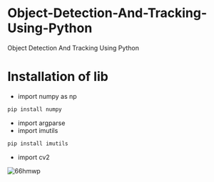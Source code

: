 # Object-Detection-And-Tracking-Using-Python
Object Detection And Tracking Using Python

# Installation of lib

- import numpy as np
```bash
pip install numpy
```
- import argparse
- import imutils
```bash
pip install imutils
```
- import cv2
 
 
 ![66hmwp](https://cloud.githubusercontent.com/assets/14802199/26278443/4ec790fc-3db8-11e7-9c01-e2a3bbe638bd.gif)
